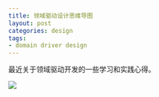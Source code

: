 ```yaml
---
title: 领域驱动设计思维导图
layout: post
categories: design
tags:
- domain driver design
---
```


最近关于领域驱动开发的一些学习和实践心得。

![](assets/image/202107/ddd.png)